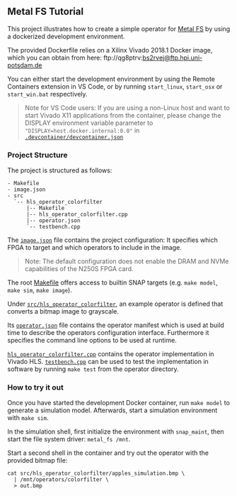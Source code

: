 ## Metal FS Tutorial

This project illustrates how to create a simple operator for [Metal FS](https://github.com/osmhpi/metal_fs) by using a dockerized development environment.

The provided Dockerfile relies on a Xilinx Vivado 2018.1 Docker image, which you can obtain from here: ftp://qg8ptrv:bs2rvej@ftp.hpi.uni-potsdam.de

You can either start the development environment by using the Remote Containers extension in VS Code, or by running `start_linux`, `start_osx` or `start_win.bat` respectively. 
> Note for VS Code users: If you are using a non-Linux host and want to start Vivado X11 applications from the container, please change the DISPLAY environment variable parameter to `"DISPLAY=host.docker.internal:0.0"` in [`.devcontainer/devcontainer.json`](.devcontainer/devcontainer.json)

### Project Structure

The project is structured as follows:
```
- Makefile
- image.json
- src
  `-- hls_operator_colorfilter
      |-- Makefile
      |-- hls_operator_colorfilter.cpp
      |-- operator.json
      `-- testbench.cpp
```

The [`image.json`](image.json) file contains the project configuration: It specifies which FPGA to target and which operators to include in the image.

> Note: The default configuration does not enable the DRAM and NVMe capabilities of the N250S FPGA card.

The root [Makefile](Makefile) offers access to builtin SNAP targets (e.g. `make model`, `make sim`, `make image`).

Under [`src/hls_operator_colorfilter`](src/hls_operator_colorfilter), an example operator is defined that converts a bitmap image to grayscale.

Its [`operator.json`](src/hls_operator_colorfilter/operator.json) file contains the operator manifest which is used at build time to describe the operators configuration interface. Furthermore it specifies the command line options to be used at runtime.

[`hls_operator_colorfilter.cpp`](src/hls_operator_colorfilter/hls_operator_colorfilter.cpp) contains the operator implementation in Vivado HLS. [`testbench.cpp`](src/hls_operator_colorfilter/testbench.cpp) can be used to test the implementation in software by running `make test` from the operator directory.

### How to try it out

Once you have started the development Docker container, run `make model` to generate a simulation model. Afterwards, start a simulation environment with `make sim`.

In the simulation shell, first initialize the environment with `snap_maint`, then start the file system driver: `metal_fs /mnt`.

Start a second shell in the container and try out the operator with the provided bitmap file:
```
cat src/hls_operator_colorfilter/apples_simulation.bmp \
  | /mnt/operators/colorfilter \
  > out.bmp
```
